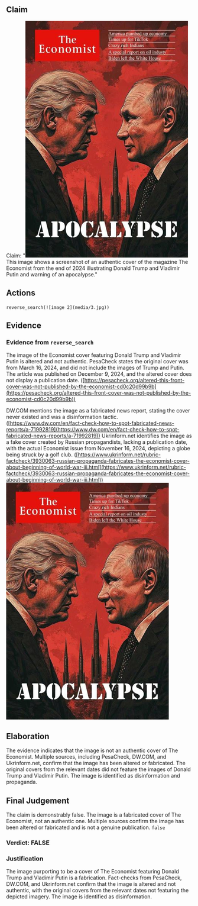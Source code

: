 ## Claim
Claim: "![image 2](media/3.jpg) This image shows a screenshot of an authentic cover of the magazine The Economist from the end of 2024 illustrating Donald Trump and Vladimir Putin and warning of an apocalypse."

## Actions
```
reverse_search(![image 2](media/3.jpg))
```

## Evidence
### Evidence from `reverse_search`
The image of the Economist cover featuring Donald Trump and Vladimir Putin is altered and not authentic. PesaCheck states the original cover was from March 16, 2024, and did not include the images of Trump and Putin. The article was published on December 9, 2024, and the altered cover does not display a publication date. ([https://pesacheck.org/altered-this-front-cover-was-not-published-by-the-economist-cd0c20d99b9b](https://pesacheck.org/altered-this-front-cover-was-not-published-by-the-economist-cd0c20d99b9b))

DW.COM mentions the image as a fabricated news report, stating the cover never existed and was a disinformation tactic. ([https://www.dw.com/en/fact-check-how-to-spot-fabricated-news-reports/a-71992819](https://www.dw.com/en/fact-check-how-to-spot-fabricated-news-reports/a-71992819)) Ukrinform.net identifies the image as a fake cover created by Russian propagandists, lacking a publication date, with the actual Economist issue from November 16, 2024, depicting a globe being struck by a golf club. ([https://www.ukrinform.net/rubric-factcheck/3930063-russian-propaganda-fabricates-the-economist-cover-about-beginning-of-world-war-iii.html](https://www.ukrinform.net/rubric-factcheck/3930063-russian-propaganda-fabricates-the-economist-cover-about-beginning-of-world-war-iii.html)) ![image 2](media/3.jpg)


## Elaboration
The evidence indicates that the image is not an authentic cover of The Economist. Multiple sources, including PesaCheck, DW.COM, and Ukrinform.net, confirm that the image has been altered or fabricated. The original covers from the relevant dates did not feature the images of Donald Trump and Vladimir Putin. The image is identified as disinformation and propaganda.


## Final Judgement
The claim is demonstrably false. The image is a fabricated cover of The Economist, not an authentic one. Multiple sources confirm the image has been altered or fabricated and is not a genuine publication. `false`

### Verdict: FALSE

### Justification
The image purporting to be a cover of The Economist featuring Donald Trump and Vladimir Putin is a fabrication. Fact-checks from PesaCheck, DW.COM, and Ukrinform.net confirm that the image is altered and not authentic, with the original covers from the relevant dates not featuring the depicted imagery. The image is identified as disinformation.
